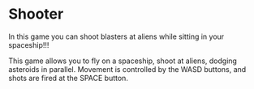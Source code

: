 # Shooter
In this game you can shoot blasters at aliens while sitting in your spaceship!!!

This game allows you to fly on a spaceship, shoot at aliens, dodging asteroids in parallel. Movement is controlled by the WASD buttons, and shots are fired at the SPACE button.
